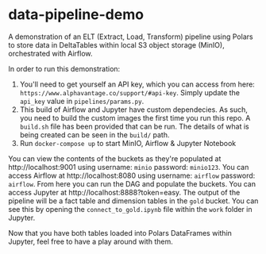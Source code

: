 # data-pipeline-demo
A demonstration of an ELT (Extract, Load, Transform) pipeline using Polars to store data in DeltaTables within local S3 object storage (MinIO), orchestrated with Airflow.

In order to run this demonstration:
1. You'll need to get yourself an API key, which you can access from here: `https://www.alphavantage.co/support/#api-key`. Simply update the `api_key` value in `pipelines/params.py`.
2. This build of Airflow and Jupyter have custom dependecies. As such, you need to build the custom images the first time you run this repo. A `build.sh` file has been provided that can be run. The details of what is being created can be seen in the `build/` path.
3. Run `docker-compose up` to start MinIO, Airflow & Jupyter Notebook

You can view the contents of the buckets as they're populated at http://localhost:9001 using username: `minio` password: `minio123`.
You can access Airflow at http://localhost:8080 using username: `airflow` password: `airflow`. From here you can run the DAG and populate the buckets.
You can access Jupyter at http://localhost:8888?token=easy. The output of the pipeline will be a fact table and dimension tables in the `gold` bucket. You can see this by opening the `connect_to_gold.ipynb` file within the `work` folder in Jupyter.

Now that you have both tables loaded into Polars DataFrames within Jupyter, feel free to have a play around with them.